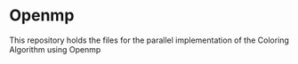 # Openmp
This repository holds the files for the parallel implementation of the Coloring Algorithm using Openmp
